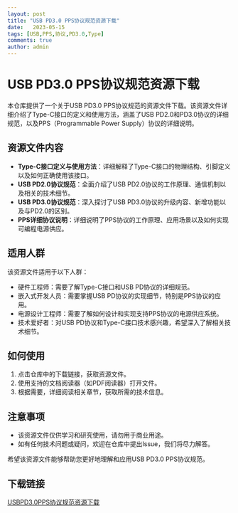 ```yaml
---
layout: post
title: "USB PD3.0 PPS协议规范资源下载"
date:   2023-05-15
tags: [USB,PPS,协议,PD3.0,Type]
comments: true
author: admin
---
```

# USB PD3.0 PPS协议规范资源下载

本仓库提供了一个关于USB PD3.0 PPS协议规范的资源文件下载。该资源文件详细介绍了Type-C接口的定义和使用方法，涵盖了USB PD2.0和PD3.0协议的详细规范，以及PPS（Programmable Power Supply）协议的详细说明。

## 资源文件内容

- **Type-C接口定义与使用方法**：详细解释了Type-C接口的物理结构、引脚定义以及如何正确使用该接口。
- **USB PD2.0协议规范**：全面介绍了USB PD2.0协议的工作原理、通信机制以及相关的技术细节。
- **USB PD3.0协议规范**：深入探讨了USB PD3.0协议的升级内容、新增功能以及与PD2.0的区别。
- **PPS详细协议说明**：详细说明了PPS协议的工作原理、应用场景以及如何实现可编程电源供应。

## 适用人群

该资源文件适用于以下人群：

- 硬件工程师：需要了解Type-C接口和USB PD协议的详细规范。
- 嵌入式开发人员：需要掌握USB PD协议的实现细节，特别是PPS协议的应用。
- 电源设计工程师：需要了解如何设计和实现支持PPS协议的电源供应系统。
- 技术爱好者：对USB PD协议和Type-C接口技术感兴趣，希望深入了解相关技术细节。

## 如何使用

1. 点击仓库中的下载链接，获取资源文件。
2. 使用支持的文档阅读器（如PDF阅读器）打开文件。
3. 根据需要，详细阅读相关章节，获取所需的技术信息。

## 注意事项

- 该资源文件仅供学习和研究使用，请勿用于商业用途。
- 如有任何技术问题或疑问，欢迎在仓库中提出Issue，我们将尽力解答。

希望该资源文件能够帮助您更好地理解和应用USB PD3.0 PPS协议规范。

## 下载链接

[USBPD3.0PPS协议规范资源下载](https://pan.quark.cn/s/295b4bc7c505)